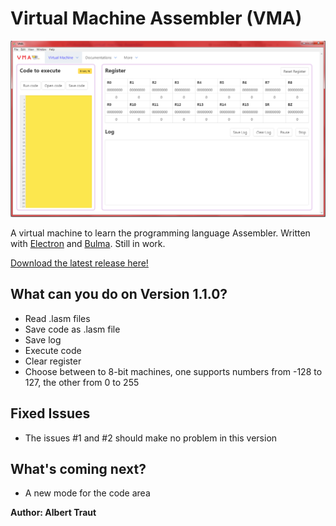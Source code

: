 # Virtual Machine Assembler (VMA)

![Example picture](https://raw.githubusercontent.com/AlTrAugsburg/virtual-machine-Assembler/master/assets/example.png)

A virtual machine to learn the programming language Assembler. Written with [Electron](https://electronjs.org "Electron homepage") and [Bulma](https://bulma.io). Still in work.

[Download the latest release here!](https://github.com/AlTrAugsburg/virtual-machine-Assembler/releases)

## What can you do on Version 1.1.0?

* Read .lasm files
* Save code as .lasm file
* Save log
* Execute code
* Clear register
* Choose between to 8-bit machines, one supports numbers from -128 to 127, the other from 0 to 255

## Fixed Issues

* The issues #1 and #2 should make no problem in this version

## What's coming next?

* A new mode for the code area

**Author: Albert Traut**
